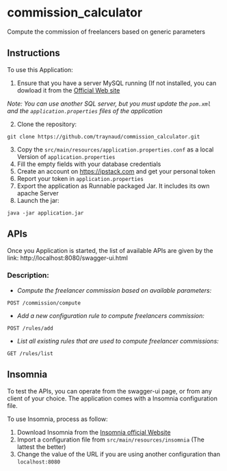 # commission_calculator
Compute the commission of freelancers based on generic parameters

## Instructions

To use this Application:

1. Ensure that you have a server MySQL running (If not installed, you can dowload it from the [Official Web site](https://dev.mysql.com/downloads/mysql/)

*Note: You can use another SQL server, but you must update the <code>pom.xml</code> and the <code>application.properties</code> files of the application*

2. Clone the repository: 
```
git clone https://github.com/traynaud/commission_calculator.git
```
3. Copy the <code>src/main/resources/application.properties.conf</code> as a local Version of <code>application.properties</code>
4. Fill the empty fields with your database credentials
5. Create an account on https://ipstack.com and get your personal token
6. Report your token in <code>application.properties</code>
7. Export the application as Runnable packaged Jar. It includes its own apache Server
8. Launch the jar:  
```
java -jar application.jar
```

## APIs

Once you Application is started, the list of available APIs are given by the link: http://localhost:8080/swagger-ui.html

### Description:

* *Compute the freelancer commission based on available parameters:*
```
POST /commission/compute
```

* *Add a new configuration rule to compute freelancers commission:*
```
POST /rules/add
```

* *List all existing rules that are used to compute freelancer commissions:*
```
GET /rules/list
```

## Insomnia

To test the APIs, you can operate from the swagger-ui page, or from any client of your choice.
The application comes with a Insomnia configuration file.

To use Insomnia, process as follow:
1. Download Insomnia from the [Insomnia official Website](https://insomnia.rest/download/)
2. Import a configuration file from <code>src/main/resources/insomnia</code> (The lattest the better)
3. <Optional> Change the value of the URL if you are using another configuration than <code>localhost:8080</code>
  
